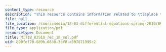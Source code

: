 ```yaml
---
content_type: resource
description: "This resource contains information related to \tlaplace transform."
file: null
file_location: /coursemedia/18-03-differential-equations-spring-2010/890fef70089b66383af8a597871995c2_MIT18_03S10_rec_18_sol.pdf
file_type: application/pdf
resourcetype: Document
title: MIT18_03S10_rec_18_sol.pdf
uid: 890fef70-089b-6638-3af8-a597871995c2
---
```


